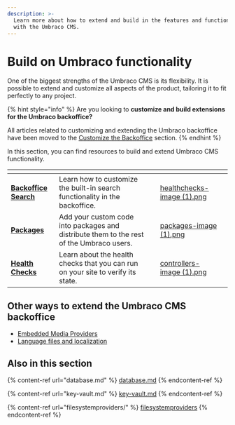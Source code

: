 ```yaml
---
description: >-
  Learn more about how to extend and build in the features and functionalities
  with the Umbraco CMS.
---
```


# Build on Umbraco functionality

One of the biggest strengths of the Umbraco CMS is its flexibility. It is possible to extend and customize all aspects of the product, tailoring it to fit perfectly to any project.

{% hint style="info" %}
Are you looking to **customize and build extensions for the Umbraco backoffice?**

All articles related to customizing and extending the Umbraco backoffice have been moved to the [Customize the Backoffice](broken-reference) section.
{% endhint %}

In this section, you can find resources to build and extend Umbraco CMS functionality.

<table data-view="cards"><thead><tr><th></th><th></th><th></th><th data-hidden data-card-cover data-type="files"></th><th data-hidden data-card-target data-type="content-ref"></th></tr></thead><tbody><tr><td><a href="backoffice-search.md"><strong>Backoffice Search</strong></a></td><td>Learn how to customize the built-in search functionality in the backoffice.</td><td></td><td><a href="../.gitbook/assets/healthchecks-image (1).png">healthchecks-image (1).png</a></td><td></td></tr><tr><td><a href="packages/"><strong>Packages</strong></a></td><td>Add your custom code into packages and distribute them to the rest of the Umbraco users.</td><td></td><td><a href="../.gitbook/assets/packages-image (1).png">packages-image (1).png</a></td><td></td></tr><tr><td><a href="health-check/"><strong>Health Checks</strong></a></td><td>Learn about the health checks that you can run on your site to verify its state.</td><td></td><td><a href="../.gitbook/assets/controllers-image (1).png">controllers-image (1).png</a></td><td></td></tr></tbody></table>

## Other ways to extend the Umbraco CMS backoffice

* [Embedded Media Providers](embedded-media-providers.md)
* [Language files and localization](language-files/)

## Also in this section

{% content-ref url="database.md" %}
[database.md](database.md)
{% endcontent-ref %}

{% content-ref url="key-vault.md" %}
[key-vault.md](key-vault.md)
{% endcontent-ref %}

{% content-ref url="filesystemproviders/" %}
[filesystemproviders](filesystemproviders/)
{% endcontent-ref %}
